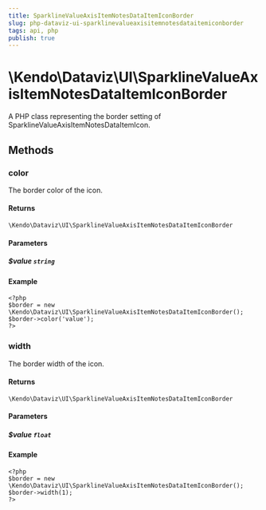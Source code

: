 ```yaml
---
title: SparklineValueAxisItemNotesDataItemIconBorder
slug: php-dataviz-ui-sparklinevalueaxisitemnotesdataitemiconborder
tags: api, php
publish: true
---
```


# \Kendo\Dataviz\UI\SparklineValueAxisItemNotesDataItemIconBorder

A PHP class representing the border setting of SparklineValueAxisItemNotesDataItemIcon.


## Methods

### color
The border color of the icon.

#### Returns
`\Kendo\Dataviz\UI\SparklineValueAxisItemNotesDataItemIconBorder`

#### Parameters

##### $value `string`



#### Example 
    <?php
    $border = new \Kendo\Dataviz\UI\SparklineValueAxisItemNotesDataItemIconBorder();
    $border->color('value');
    ?>

### width
The border width of the icon.

#### Returns
`\Kendo\Dataviz\UI\SparklineValueAxisItemNotesDataItemIconBorder`

#### Parameters

##### $value `float`



#### Example 
    <?php
    $border = new \Kendo\Dataviz\UI\SparklineValueAxisItemNotesDataItemIconBorder();
    $border->width(1);
    ?>

 
